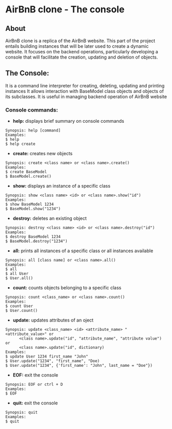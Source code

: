 # AirBnB clone - The console

## About
AirBnB clone is a replica of the AirBnB website. This part of the project entails building instances that will be later used to create a dynamic website. It focuses on the backend operations, particularly developing a console that will facilitate the creation, updating and deletion of objects.

## **The Console:**
It is a command line interpreter for creating, deleting, updating and printing instances It allows interaction with BaseModel class objects and objects of its subclasses. It is useful in managing backend operation of AirBnB website

### **Console commands:**

* **help:** displays brief summary on console commands 
```
Synopsis: help [command]
Examples:
$ help
$ help create
```

* **create:** creates new objects
```
Synopsis: create <class name> or <class name>.create()
Examples:
$ create BaseModel
$ BaseModel.create()
```

* **show:** displays an instance of a specific class
```
Synopsis: show <class name> <id> or <class name>.show("id")
Examples:
$ show BaseModel 1234
$ BaseModel.show("1234")
```

* **destroy:** deletes an existing object
```
Synopsis: destroy <class name> <id> or <class name>.destroy("id")
Examples:
$ destroy BaseModel 1234
$ BaseModel.destroy("1234")
```

* **all:** prints all instances of a specific class or all instances available
```
Synopsis: all [class name] or <class name>.all()
Examples:
$ all
$ all User
$ User.all()
```

* **count:** counts objects belonging to a specific class
```
Synopsis: count <class_name> or <class name>.count()
Examples:
$ count User
$ User.count()
```

* **update:** updates attributes of an oject
```
Synopsis: update <class_name> <id> <attribute_name> "<attribute_value>" or
	  <class name>.update("id", "attribute_name", "attribute value") or 
	  <class name>.update("id", dictionary)
Examples:
$ update User 1234 first_name "John"
$ User.update("1234", "first_name", "Doe)
$ User.update("1234", {'first_name': "John", last_name = "Doe"})
```

* **EOF:** exit the console
```
Synopsis: EOF or ctrl + D
Examples:
$ EOF
```

* **quit:** exit the console
```
Synopsis: quit
Examples:
$ quit
```
